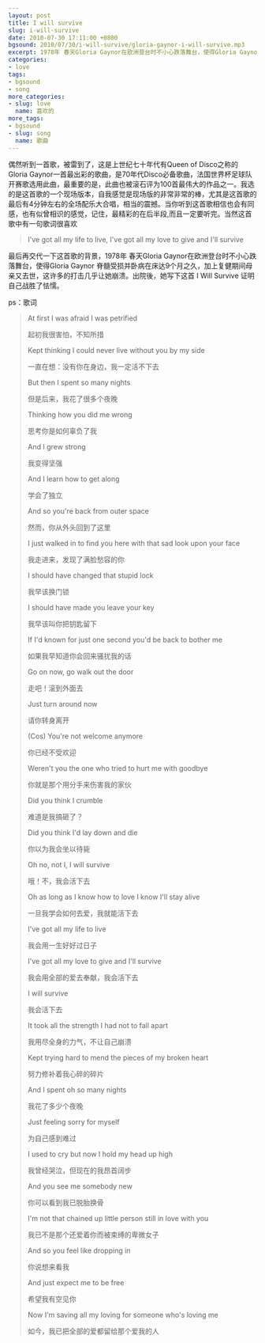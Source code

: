 ```yaml
---
layout: post
title: I will survive
slug: i-will-survive
date: 2010-07-30 17:11:00 +0800
bgsound: 2010/07/30/i-will-survive/gloria-gaynor-i-will-survive.mp3
excerpt: 1978年 春天Gloria Gaynor在欧洲登台时不小心跌落舞台，使得Gloria Gaynor 脊髓受损并卧病在床达9个月之久，加上复健期间母亲又去世，这许多的打击几乎让她崩溃。出院後，她写下这首 I Will Survive 证明自己战胜了怯懦。
categories:
- love
tags:
- bgsound
- song
more_categories:
- slug: love
  name: 喜欢的
more_tags:
- bgsound
- slug: song
  name: 歌曲
---
```


偶然听到一首歌，被雷到了，这是上世纪七十年代有Queen of Disco之称的Gloria Gaynor一首最出彩的歌曲，是70年代Disco必备歌曲，法国世界杯足球队开赛歌选用此曲，最重要的是，此曲也被滚石评为100首最伟大的作品之一。我选的是这首歌的一个现场版本，自我感觉是现场版的非常非常的棒，尤其是这首歌的最后有4分钟左右的全场配乐大合唱，相当的震撼。当你听到这首歌相信也会有同感，也有似曾相识的感觉，记住，最精彩的在后半段,而且一定要听完。当然这首歌中有一句歌词很喜欢

> I've got all my life to live,
> I've got all my love to give and I'll survive

最后再交代一下这首歌的背景，1978年 春天Gloria Gaynor在欧洲登台时不小心跌落舞台，使得Gloria Gaynor 脊髓受损并卧病在床达9个月之久，加上复健期间母亲又去世，这许多的打击几乎让她崩溃。出院後，她写下这首 I Will Survive 证明自己战胜了怯懦。

ps：歌词

> At first I was afraid I was petrified
>
> 起初我很害怕，不知所措
>
> Kept thinking I could never live without you by my side
>
> 一直在想：没有你在身边，我一定活不下去
>
> But then I spent so many nights
>
> 但是后来，我花了很多个夜晚
>
> Thinking how you did me wrong
>
> 思考你是如何辜负了我
>
> And I grew strong
>
> 我变得坚强
>
> And I learn how to get along
>
> 学会了独立
>
> And so you're back from outer space
>
> 然而，你从外头回到了这里
>
> I just walked in to find you here with that sad look upon your face
>
> 我走进来，发现了满脸愁容的你
>
> I should have changed that stupid lock
>
> 我早该换门锁
>
> I should have made you leave your key
>
> 我早该叫你把钥匙留下
>
> If I'd known for just one second you'd be back to bother me
>
> 如果我早知道你会回来骚扰我的话
>
> Go on now, go walk out the door
>
> 走吧！滚到外面去
>
> Just turn around now
>
> 请你转身离开
>
> (Cos) You're not welcome anymore
>
> 你已经不受欢迎
>
> Weren't you the one who tried to hurt me with goodbye
>
> 你就是那个用分手来伤害我的家伙
>
> Did you think I crumble
>
> 难道是我搞砸了？
>
> Did you think I'd lay down and die
>
> 你以为我会坐以待毙
>
> Oh no, not I, I will survive
>
> 哦！不，我会活下去
>
> Oh as long as I know how to love I know I'll stay alive
>
> 一旦我学会如何去爱，我就能活下去
>
> I've got all my life to live
>
> 我会用一生好好过日子
>
> I've got all my love to give and I'll survive
>
> 我会用全部的爱去奉献，我会活下去
>
> I will survive
>
> 我会活下去
>
> It took all the strength I had not to fall apart
>
> 我用尽全身的力气，不让自己崩溃
>
> Kept trying hard to mend the pieces of my broken heart
>
> 努力修补着我心碎的碎片
>
> And I spent oh so many nights
>
> 我花了多少个夜晚
>
> Just feeling sorry for myself
>
> 为自己感到难过
>
> I used to cry but now I hold my head up high
>
> 我曾经哭泣，但现在的我昂首阔步
>
> And you see me somebody new
>
> 你可以看到我已脱胎换骨
>
> I'm not that chained up little person still in love with you
>
> 我已不是那个还爱着你而被束缚的卑微女子
>
> And so you feel like dropping in
>
> 你说想来看我
>
> And just expect me to be free
>
> 希望我有空见你
>
> Now I'm saving all my loving for someone who's loving me
>
> 如今，我已把全部的爱都留给那个爱我的人
